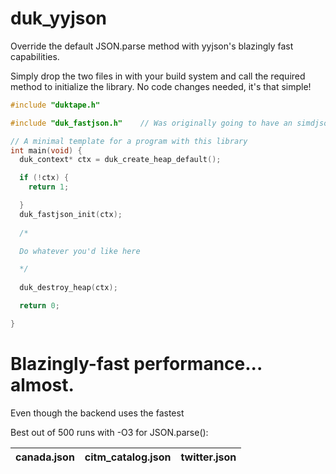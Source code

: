 # duk_yyjson
Override the default JSON.parse method with yyjson's blazingly fast capabilities. 

Simply drop the two files in with your build system and call the required method to initialize the library. No code changes needed, it's that simple! 

```cpp
#include "duktape.h"

#include "duk_fastjson.h"    // Was originally going to have an simdjson backend as well, but I scrapped that for yyjson only

// A minimal template for a program with this library
int main(void) {
  duk_context* ctx = duk_create_heap_default();

  if (!ctx) {
    return 1;

  }
  duk_fastjson_init(ctx);
  
  /*

  Do whatever you'd like here

  */
  
  duk_destroy_heap(ctx);

  return 0;

}

```

# Blazingly-fast performance... almost.
Even though the backend uses the fastest

Best out of 500 runs with -O3 for JSON.parse(): 

| canada.json | citm_catalog.json | twitter.json |
| :------- | :------: | -------: |
